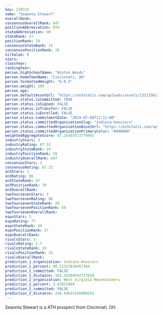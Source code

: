 ```yaml
---
key: 120722
name: "Seaonta Stewart"
overallRank: 
consensusOverallRank: 647
positionAbbreviation: ATH
stateAbbreviation: OH
stateRank: 47
positionRank: 70
consensusStateRank: 24
consensusPositionRank: 28
nilValue: 0
stars: 
classYear: 
rankingYear: 
person.highSchoolName: "Winton Woods"
person.homeTownName: "Cincinnati, OH"
person.formattedHeight: "6-0.5"
person.weight: 190
person.age: 
person.defaultAssetUrl: "https://on3static.com/uploads/assets/123/258/258123.png"
person.status.isCommitted: TRUE
person.status.isSigned: FALSE
person.status.isTransfer: FALSE
person.status.isEnrolled: FALSE
person.status.commitmentDate: "2024-07-08T12:11:00"
person.status.committedOrganizationSlug: "indiana-hoosiers"
person.status.committedOrganizationAssetUrl: "https://on3static.com/uploads/assets/973/149/149973.svg"
person.status.committedOrganizationPrimaryColor: "#990000"
weightedAggregateScore: 87.24365573770491
industryStars: 3
industryRating: 87.33
industryStateRank: 24
industryPositionRank: 28
industryOverallRank: 647
consensusStars: 3
consensusRating: 87.33
on3Stars: 3
on3Rating: 86
on3StateRank: 47
on3PositionRank: 70
on3OverallRank: 
twofoursevenStars: 3
twofoursevenRating: 88
twofoursevenStateRank: 20
twofoursevenPositionRank: 50
twofoursevenOverallRank: 
espnStars: 3
espnRating: 77
espnStateRank: 34
espnPositionRank: 57
espnOverallRank: 
rivalsStars: 3
rivalsRating: 5.7
rivalsStateRank: 19
rivalsPositionRank: 25
rivalsOverallRank: 
prediction_1_organization: Indiana Hoosiers
prediction_1_percent: 90.21317829457364
prediction_1_committed: FALSE
prediction_1_distance: 103.36304592717659
prediction_2_organization: West Virginia Mountaineers
prediction_2_percent: 3.47625969
prediction_2_committed: FALSE
prediction_2_distance: 240.94631556008164
---
```

Seaonta Stewart is a ATH prospect from Cincinnati, OH.